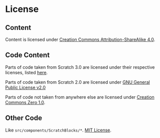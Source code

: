 # License

## Content
Content is licensed under [Creation Commons Attribution-ShareAlike 4.0](https://creativecommons.org/licenses/by-sa/4.0/).

## Code Content
Parts of code taken from Scratch 3.0 are licensed under their respective licenses, listed [here](./credits#scratch-30).

Parts of code taken from Scratch 2.0 are licensed under [GNU General Public License v2.0](https://github.com/scratchfoundation/scratch-flash/blob/2e4a402ceb205a042887f54b26eebe1c2e6da6c0/COPYING)

Parts of code not taken from anywhere else are licensed under [Creation Commons Zero 1.0](https://creativecommons.org/publicdomain/zero/1.0/).

## Other Code
Like `src/components/ScratchBlocks/*`. [MIT License](https://github.com/Mrcomputer1/scratch-modding/blob/master/LICENSE.md).